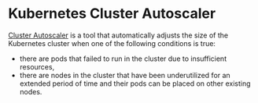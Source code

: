 # Kubernetes Cluster Autoscaler

[Cluster Autoscaler](https://github.com/kubernetes/autoscaler/tree/master/cluster-autoscaler) is a tool that automatically adjusts the size of the Kubernetes cluster when one of the following conditions is true:

* there are pods that failed to run in the cluster due to insufficient resources,
* there are nodes in the cluster that have been underutilized for an extended period of time and their pods can be placed on other existing nodes.
